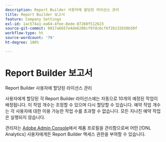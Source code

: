 ```yaml
---
description: Report Builder 사용자에 할당된 라이선스 관리
title: Report Builder 보고서
feature: Company Settings
exl-id: 1ac574a1-ea64-4fee-8ede-87260f512623
source-git-commit: 0017a6657e4de6206cf97dc6cf6f2b132b50b50f
workflow-type: ht
source-wordcount: '79'
ht-degree: 100%

---
```


# Report Builder 보고서

Report Builder 사용자에 할당된 라이선스 관리

사용자에게 할당된 각 Report Builder 라이선스에는 자동으로 10개의 예정된 작업이 배정됩니다. 이 작업 개수는 조정할 수 있으며 다시 할당할 수 있습니다. 예약 작업 개수는 각 사용자에 대한 이용 가능한 작업 수를 초과할 수 없습니다. 모든 지나친 예약 작업은 실행되지 않습니다.

관리자는 [Adobe Admin Console](/help/admin/admin-console/home.md)에서 제품 프로필을 관리함으로써 어떤 [!DNL Analytics] 사용자에게든 Report Builder 액세스 권한을 부여할 수 있습니다.
